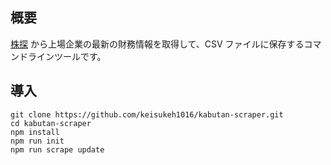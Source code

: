 ## 概要

[株探](https://kabutan.jp/) から上場企業の最新の財務情報を取得して、CSV ファイルに保存するコマンドラインツールです。

## 導入

```
git clone https://github.com/keisukeh1016/kabutan-scraper.git
cd kabutan-scraper
npm install
npm run init
npm run scrape update
```
